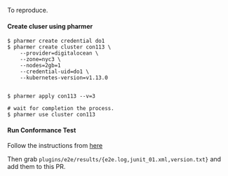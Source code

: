 To reproduce.

#### Create cluser using pharmer

```console
$ pharmer create credential do1
$ pharmer create cluster con113 \
    --provider=digitalocean \
    --zone=nyc3 \
    --nodes=2gb=1
    --credential-uid=do1 \
    --kubernetes-version=v1.13.0


$ pharmer apply con113 --v=3

# wait for completion the process.
$ pharmer use cluster con113

```

#### Run Conformance Test

Follow the instructions from [here](https://github.com/cncf/k8s-conformance/blob/master/instructions.md)


Then grab `plugins/e2e/results/{e2e.log,junit_01.xml,version.txt}` and add them to this PR.
